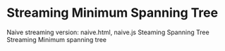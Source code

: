 # Streaming Minimum Spanning Tree

Naive streaming version: naive.html, naive.js
Steaming Spanning Tree 
Streaming Minimum spanning tree